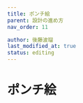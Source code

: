 ```yaml
---
title: ポンチ絵
parent: 設計の進め方
nav_order: 11

author: 後藤波瑠
last_modified_at: true
status: editing
---
```


# **ポンチ絵**